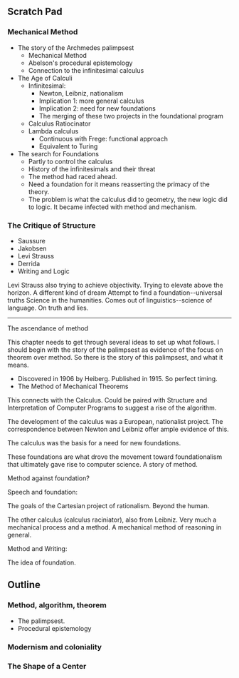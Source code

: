 
## Scratch Pad

### Mechanical Method
* The story of the Archmedes palimpsest
  * Mechanical Method
  * Abelson's procedural epistemology
  * Connection to the infinitesimal calculus
* The Age of Calculi
  * Infinitesimal:
    * Newton, Leibniz, nationalism
    * Implication 1: more general calculus 
    * Implication 2: need for new foundations
    * The merging of these two projects in the foundational program
  * Calculus Ratiocinator
  * Lambda calculus
    * Continuous with Frege: functional approach
    * Equivalent to Turing
* The search for Foundations
  * Partly to control the calculus
  * History of the infinitesimals and their threat
  * The method had raced ahead.
  * Need a foundation for it means reasserting the primacy of the theory.
  * The problem is what the calculus did to geometry, the new logic did to logic. It became infected with method and mechanism.

### The Critique of Structure
* Saussure
* Jakobsen
* Levi Strauss
* Derrida
* Writing and Logic

Levi Strauss also trying to achieve objectivity.
Trying to elevate above the horizon.
A different kind of dream
Attempt to find a foundation--universal truths
Science in the humanities.
Comes out of linguistics--science of language.
On truth and lies.


---
The ascendance of method

This chapter needs to get through several ideas to set up what follows. I should begin with the story of the palimpsest as evidence of the focus on theorem over method. So there is the story of this palimpsest, and what it means.

* Discovered in 1906 by Heiberg. Published in 1915. So perfect timing.
* The Method of Mechanical Theorems

This connects with the Calculus.
Could be paired with Structure and Interpretation of Computer Programs to suggest a rise of the algorithm.
 
The development of the calculus was a European, nationalist project. The correspondence between Newton and Leibniz offer ample evidence of this.

The calculus was the basis for a need for new foundations.

These foundations are what drove the movement toward foundationalism that ultimately gave rise to computer science. A story of method.

Method against foundation?

Speech and foundation:

The goals of the Cartesian project of rationalism. Beyond the human.

The other calculus (calculus raciniator), also from Leibniz. Very much a mechanical process and a method. A mechanical method of reasoning in general.


Method and Writing:

The idea of foundation.



## Outline

###  Method, algorithm, theorem
* The palimpsest.
* Procedural epistemology

### Modernism and coloniality


### The Shape of a Center




